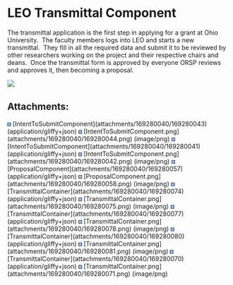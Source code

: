 # LEO Transmittal Component

The transmittal application is the first step in applying for a grant at
Ohio University.  The faculty members logs into LEO and starts a new
transmittal.  They fill in all the required data and submit it to be
reviewed by other researchers working on the project and their
respective chairs and deans.  Once the transmittal form is approved by
everyone ORSP reviews and approves it, then becoming a proposal.  
  

<img src="plugins/servlet/confluence/placeholder/unknown-macro"
class="wysiwyg-unknown-macro" />

## Attachments:

<img src="images/icons/bullet_blue.gif" width="8" height="8" />
[IntentToSubmitComponent](attachments/169280040/169280043)
(application/gliffy+json)  
<img src="images/icons/bullet_blue.gif" width="8" height="8" />
[IntentToSubmitComponent.png](attachments/169280040/169280044.png)
(image/png)  
<img src="images/icons/bullet_blue.gif" width="8" height="8" />
[IntentToSubmitComponent](attachments/169280040/169280041)
(application/gliffy+json)  
<img src="images/icons/bullet_blue.gif" width="8" height="8" />
[IntentToSubmitComponent.png](attachments/169280040/169280042.png)
(image/png)  
<img src="images/icons/bullet_blue.gif" width="8" height="8" />
[ProposalComponent](attachments/169280040/169280057)
(application/gliffy+json)  
<img src="images/icons/bullet_blue.gif" width="8" height="8" />
[ProposalComponent.png](attachments/169280040/169280058.png)
(image/png)  
<img src="images/icons/bullet_blue.gif" width="8" height="8" />
[TransmittalContainer](attachments/169280040/169280074)
(application/gliffy+json)  
<img src="images/icons/bullet_blue.gif" width="8" height="8" />
[TransmittalContainer.png](attachments/169280040/169280075.png)
(image/png)  
<img src="images/icons/bullet_blue.gif" width="8" height="8" />
[TransmittalContainer](attachments/169280040/169280077)
(application/gliffy+json)  
<img src="images/icons/bullet_blue.gif" width="8" height="8" />
[TransmittalContainer.png](attachments/169280040/169280078.png)
(image/png)  
<img src="images/icons/bullet_blue.gif" width="8" height="8" />
[TransmittalContainer](attachments/169280040/169280080)
(application/gliffy+json)  
<img src="images/icons/bullet_blue.gif" width="8" height="8" />
[TransmittalContainer.png](attachments/169280040/169280081.png)
(image/png)  
<img src="images/icons/bullet_blue.gif" width="8" height="8" />
[TransmittalContainer](attachments/169280040/169280070)
(application/gliffy+json)  
<img src="images/icons/bullet_blue.gif" width="8" height="8" />
[TransmittalContainer.png](attachments/169280040/169280071.png)
(image/png)  
